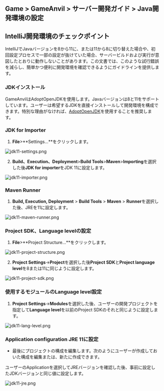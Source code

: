 ## Game > GameAnvil > サーバー開発ガイド > Java開発環境の設定



## IntelliJ開発環境のチェックポイント

IntelliJでJavaバージョンを8から11に、または11から8に切り替えた場合や、初回設定プロセスで一部の設定が抜けていた場合、サーバービルドおよび実行が意図したとおりに動作しないことがあります。この文書では、このような試行錯誤を減らし、簡単かつ便利に開発環境を確認できるようにガイドラインを提供します。


### JDKインストール

GameAnvilはAdoptOpenJDKを使用します。Javaバージョンは8と11をサポートしています。ユーザーは希望するJDKを直接インストールして開発環境を構成できます。特別な理由がなければ、[AdoptOpenJDK](https://adoptopenjdk.net/)を使用することを推奨します。



### JDK for Importer

1. **File**>**Settings...**をクリックします。



  ![jdk11-settings.png](https://static.toastoven.net/prod_gameanvil/images/jdk11-setting.png)



2. **Build、Execution、Deployment**>**Build Tools**>**Maven**>**Importing**を選択した後**JDK for importer**をJDK 11に設定します。

  ![jdk11-importer.png](https://static.toastoven.net/prod_gameanvil/images/jdk11-importer.png)

  

### Maven Runner

1. **Build, Execution, Deployment** > **Build Tools** > **Maven** > **Runner**を選択した後、JREを11に設定します。

  ![jdk11-maven-runner.png](https://static.toastoven.net/prod_gameanvil/images/jdk11-maven-runner.png)

  


### Project SDK、Language levelの設定

1. **File**>**Project Structure...**をクリックします。

  ![jdk11-project-structure.png](https://static.toastoven.net/prod_gameanvil/images/jdk11-project-structure.png)


2. **Project Settings**→**Project**を選択した後**Project SDK**と**Project language level**を8または11に同じように設定します。

  ![jdk11-project-sdk.png](https://static.toastoven.net/prod_gameanvil/images/jdk11-project-sdk.png)



### 使用するモジュールのLanguage level設定

1. **Project Settings**→**Modules**を選択した後、ユーザーの開発プロジェクトを指定して**Language level**を以前のProject SDKのそれと同じように設定します。

  ![jdk11-lang-level.png](https://static.toastoven.net/prod_gameanvil/images/jdk11-lang-level.png)



### Application configuration JRE 11に設定

- 最後にプロジェクトの構成を編集します。次のようにユーザーが作成しておいた構成を編集または、新たに作成できます。

 ユーザーのApplicationを選択してJREバージョンを確認した後、事前に設定したJDKバージョンと同じ値に設定します。

  ![jdk11-jre.png](https://static.toastoven.net/prod_gameanvil/images/jdk11-jre.png)
